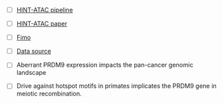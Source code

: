 

 - [ ] [HINT-ATAC pipeline](http://www.regulatory-genomics.org/hint/introduction/)
  - [ ] [HINT-ATAC paper](https://genomebiology.biomedcentral.com/articles/10.1186/s13059-019-1642-2)
 - [ ] [Fimo](http://meme-suite.org/doc/fimo.html)
 - [ ] [Data source](https://xenabrowser.net/datapages/?cohort=GDC%20Pan-Cancer%20(PANCAN)&removeHub=https%3A%2F%2Fxena.treehouse.gi.ucsc.edu%3A443)
 
 - [ ] Aberrant PRDM9 expression impacts the pan-cancer genomic landscape
 
 - [ ] Drive against hotspot motifs in primates implicates the PRDM9 gene in meiotic recombination.

 
<!--stackedit_data:
eyJoaXN0b3J5IjpbNjk3MzQ4ODI2LC0yMTIzNTQ0MjAsLTE2OT
M2MjE1OF19
-->